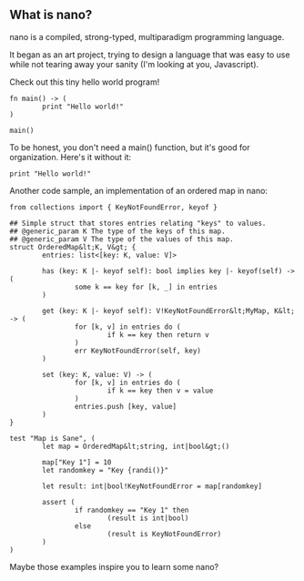 ## What is nano?

nano is a compiled, strong-typed, multiparadigm programming language.

It began as an art project, trying to design a language that was easy to use
while not tearing away your sanity (I'm looking at you, Javascript).

Check out this tiny hello world program!

```nano
fn main() -> (
		print "Hello world!"
)

main()
```

To be honest, you don't need a main() function, but it's good for organization.
Here's it without it:

```nano
print "Hello world!"
```

Another code sample, an implementation of an ordered map in nano:

```nano
from collections import { KeyNotFoundError, keyof }

## Simple struct that stores entries relating "keys" to values.
## @generic_param K The type of the keys of this map.
## @generic_param V The type of the values of this map.
struct OrderedMap&lt;K, V&gt; {
		entries: list<[key: K, value: V]>

		has (key: K |- keyof self): bool implies key |- keyof(self) -> (
				some k == key for [k, _] in entries
		)

		get (key: K |- keyof self): V!KeyNotFoundError&lt;MyMap, K&lt; -> (
				for [k, v] in entries do (
						if k == key then return v
				)
				err KeyNotFoundError(self, key)
		)

		set (key: K, value: V) -> (
				for [k, v] in entries do (
						if k == key then v = value
				)
				entries.push [key, value]
		)
}

test "Map is Sane", (
		let map = OrderedMap&lt;string, int|bool&gt;()

		map["Key 1"] = 10
		let randomkey = "Key {randi()}"

		let result: int|bool!KeyNotFoundError = map[randomkey]

		assert (
				if randomkey == "Key 1" then
						(result is int|bool)
				else
						(result is KeyNotFoundError)
		)
)
```

Maybe those examples inspire you to learn some nano?
